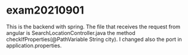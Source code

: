 # exam20210901
This is the backend with spring. The file that receives the request from angular is SearchLocationController.java the method checkIfProperties(@PathVariable String city). I changed also the port in application.properties.
